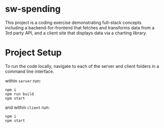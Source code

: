 # sw-spending
This project is a coding exercise demonstrating full-stack concepts including a backend-for-frontend that fetches and transforms data from a 3rd party API, and a client site that displays data via a charting library. 

# Project Setup
To run the code locally, navigate to each of the server and client folders in a command line interface.

within `server` run:

```
npm i
npm run build
npm start
```

and within `client` run:

```
npm i
npm start
```
